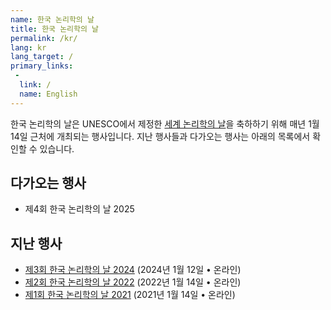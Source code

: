 ```yaml
---
name: 한국 논리학의 날
title: 한국 논리학의 날
permalink: /kr/
lang: kr
lang_target: /
primary_links:
 - 
  link: /
  name: English
---
```


한국 논리학의 날은 UNESCO에서 제정한 [세계 논리학의 날](https://wld.cipsh.international)을 축하하기 위해 매년 1월 14일 근처에 개최되는 행사입니다. 
지난 행사들과 다가오는 행사는 아래의 목록에서 확인할 수 있습니다.

## 다가오는 행사

- 제4회 한국 논리학의 날 2025

## 지난 행사

- [제3회 한국 논리학의 날 2024](2024) (2024년 1월 12일 • 온라인)
- [제2회 한국 논리학의 날 2022](2022) (2022년 1월 14일 • 온라인)
- [제1회 한국 논리학의 날 2021](2021) (2021년 1월 14일 • 온라인)



